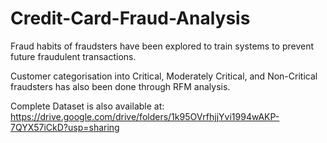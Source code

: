 # Credit-Card-Fraud-Analysis
Fraud habits of fraudsters have been explored to train systems to prevent future fraudulent transactions.

Customer categorisation into Critical, Moderately Critical, and Non-Critical fraudsters has also been done through RFM analysis.

Complete Dataset is also available at: https://drive.google.com/drive/folders/1k95OVrfhjjYvi1994wAKP-7QYX57iCkD?usp=sharing
